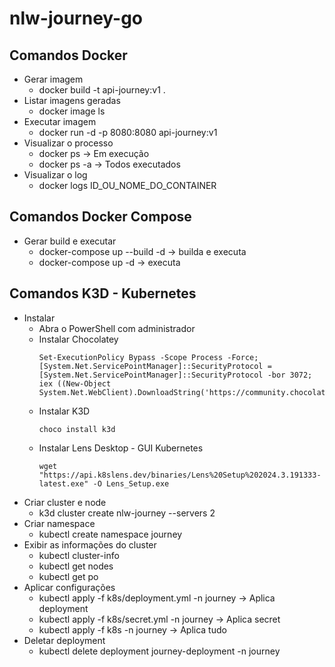 # nlw-journey-go
## Comandos Docker
- Gerar imagem
    - docker build -t api-journey:v1 .
- Listar imagens geradas
    - docker image ls
- Executar imagem
    - docker run -d -p 8080:8080 api-journey:v1
- Visualizar o processo
    - docker ps -> Em execução
    - docker ps -a -> Todos executados
- Visualizar o log
    - docker logs ID_OU_NOME_DO_CONTAINER

## Comandos Docker Compose
- Gerar build e executar
    - docker-compose up --build -d -> builda e executa
    - docker-compose up -d -> executa

## Comandos K3D - Kubernetes
- Instalar
    - Abra o PowerShell com administrador
    - Instalar Chocolatey
        ```shell
        Set-ExecutionPolicy Bypass -Scope Process -Force; [System.Net.ServicePointManager]::SecurityProtocol = [System.Net.ServicePointManager]::SecurityProtocol -bor 3072; iex ((New-Object System.Net.WebClient).DownloadString('https://community.chocolatey.org/install.ps1'))
        ```
    - Instalar K3D
        ```shell
        choco install k3d
        ```
    - Instalar Lens Desktop - GUI Kubernetes
        ```shell
        wget "https://api.k8slens.dev/binaries/Lens%20Setup%202024.3.191333-latest.exe" -O Lens_Setup.exe
        ```
- Criar cluster e node
    - k3d cluster create nlw-journey --servers 2
- Criar namespace
    - kubectl create namespace journey
- Exibir as informações do cluster
    - kubectl cluster-info
    - kubectl get nodes
    - kubectl get po
- Aplicar configurações
    - kubectl apply -f k8s/deployment.yml -n journey -> Aplica deployment
    - kubectl apply -f k8s/secret.yml -n journey -> Aplica secret
    - kubectl apply -f k8s -n journey -> Aplica tudo
- Deletar deployment
    - kubectl delete deployment journey-deployment -n journey